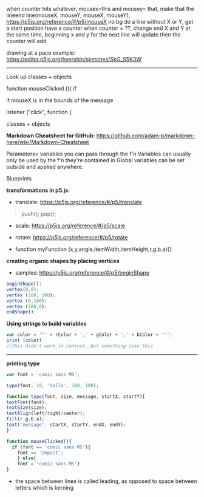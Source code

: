when counter hits whatever, mousex=this and mousey= that, make that the lineend
line(mouseX, mouseY, mouseX, mouseY);
https://p5js.org/reference/#/p5/mouseX
no bg
do a line without X or Y,
get a start position
have a counter
when counter = ??, change end X and Y
at the same time, beginning x and y for the next line will update
then the counter will add

drawing at a pace example: https://editor.p5js.org/hyershin/sketches/SkG_S5K3W

---

Look up classes + objects

function mouseClicked (){
if 

if mouseX is in the bounds of the message

listener ("click", function {

classes + objects

**Markdown Cheatsheet for GitHub:** https://github.com/adam-p/markdown-here/wiki/Markdown-Cheatsheet

Parameters= variables you can pass through the f'n
Variables can usually only be used by the f'n they're contained in
Global variables can be set outside and applied anywhere.

Blueprints

**transformations in p5.js:**
* translate: https://p5js.org/reference/#/p5/translate
> push(); pop();
* scale: https://p5js.org/reference/#/p5/scale
* rotate: https://p5js.org/reference/#/p5/rotate

* function myFunction (x,y,angle,itemWidth,itemHeight,r,g,b,a){}

**creating organic shapes by placing vertices**
* samples: https://p5js.org/reference/#/p5/beginShape
```javascript
beginShape();
vertex(0,0);
vertex (100, 100);
vertex (0,100);
vertex (100,0);
endShape();
```
**Using strings to build variables**
```javascript
var color = '"' + rColor + ',' + gColor + ',' + bColor + '"';
print (color)
//this didn't work in context, but something like this
```
---
**printing type**

```javascript
var font = 'comic sans MS';

typo(font, 10, 'hello', 100, 100);

function typo(font, size, message, startX, startY){
textFont(font);
textSize(size);
textAlign(left/right/center);
fill(r,g,b,a);
text('message', startX, startY, endX, endY);
}

function mouseClicked(){
  if (font == 'comic sans MS'){
    font == 'impact';
    } else{
    font = 'comic sans MS'}
}
```
* the space between lines is called leading, as opposed to space between letters which is kerning
